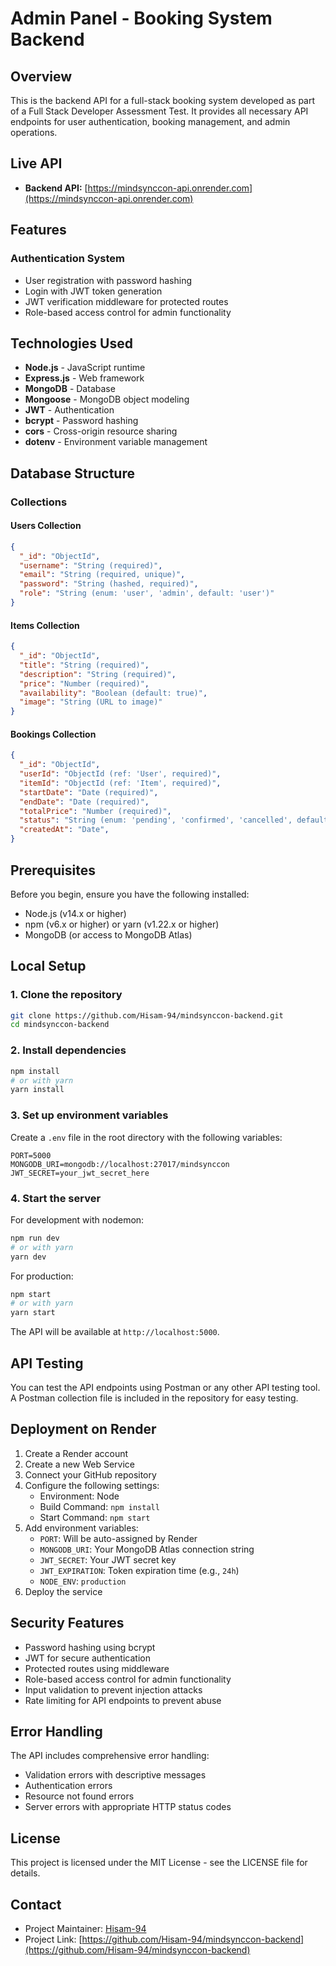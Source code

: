 # Admin Panel - Booking System Backend

## Overview
This is the backend API for a full-stack booking system developed as part of a Full Stack Developer Assessment Test. It provides all necessary API endpoints for user authentication, booking management, and admin operations.

## Live API
- **Backend API:** [https://mindsynccon-api.onrender.com](https://mindsynccon-api.onrender.com)

## Features

### Authentication System
- User registration with password hashing
- Login with JWT token generation
- JWT verification middleware for protected routes
- Role-based access control for admin functionality


## Technologies Used
- **Node.js** - JavaScript runtime
- **Express.js** - Web framework
- **MongoDB** - Database
- **Mongoose** - MongoDB object modeling
- **JWT** - Authentication
- **bcrypt** - Password hashing
- **cors** - Cross-origin resource sharing
- **dotenv** - Environment variable management

## Database Structure

### Collections

#### Users Collection
```json
{
  "_id": "ObjectId",
  "username": "String (required)",
  "email": "String (required, unique)",
  "password": "String (hashed, required)",
  "role": "String (enum: 'user', 'admin', default: 'user')"
}
```

#### Items Collection
```json
{
  "_id": "ObjectId",
  "title": "String (required)",
  "description": "String (required)",
  "price": "Number (required)",
  "availability": "Boolean (default: true)",
  "image": "String (URL to image)"
}
```

#### Bookings Collection
```json
{
  "_id": "ObjectId",
  "userId": "ObjectId (ref: 'User', required)",
  "itemId": "ObjectId (ref: 'Item', required)",
  "startDate": "Date (required)",
  "endDate": "Date (required)",
  "totalPrice": "Number (required)",
  "status": "String (enum: 'pending', 'confirmed', 'cancelled', default: 'pending')",
  "createdAt": "Date",
}
```

## Prerequisites
Before you begin, ensure you have the following installed:
- Node.js (v14.x or higher)
- npm (v6.x or higher) or yarn (v1.22.x or higher)
- MongoDB (or access to MongoDB Atlas)

## Local Setup

### 1. Clone the repository
```bash
git clone https://github.com/Hisam-94/mindsynccon-backend.git
cd mindsynccon-backend
```

### 2. Install dependencies
```bash
npm install
# or with yarn
yarn install
```

### 3. Set up environment variables
Create a `.env` file in the root directory with the following variables:
```
PORT=5000
MONGODB_URI=mongodb://localhost:27017/mindsynccon
JWT_SECRET=your_jwt_secret_here

```

### 4. Start the server
For development with nodemon:
```bash
npm run dev
# or with yarn
yarn dev
```

For production:
```bash
npm start
# or with yarn
yarn start
```
The API will be available at `http://localhost:5000`.

## API Testing
You can test the API endpoints using Postman or any other API testing tool. A Postman collection file is included in the repository for easy testing.

## Deployment on Render

1. Create a Render account
2. Create a new Web Service
3. Connect your GitHub repository
4. Configure the following settings:
   - Environment: Node
   - Build Command: `npm install`
   - Start Command: `npm start`
5. Add environment variables:
   - `PORT`: Will be auto-assigned by Render
   - `MONGODB_URI`: Your MongoDB Atlas connection string
   - `JWT_SECRET`: Your JWT secret key
   - `JWT_EXPIRATION`: Token expiration time (e.g., `24h`)
   - `NODE_ENV`: `production`
6. Deploy the service

## Security Features
- Password hashing using bcrypt
- JWT for secure authentication
- Protected routes using middleware
- Role-based access control for admin functionality
- Input validation to prevent injection attacks
- Rate limiting for API endpoints to prevent abuse

## Error Handling
The API includes comprehensive error handling:
- Validation errors with descriptive messages
- Authentication errors
- Resource not found errors
- Server errors with appropriate HTTP status codes


## License
This project is licensed under the MIT License - see the LICENSE file for details.

## Contact
- Project Maintainer: [Hisam-94](https://github.com/Hisam-94)
- Project Link: [https://github.com/Hisam-94/mindsynccon-backend](https://github.com/Hisam-94/mindsynccon-backend)